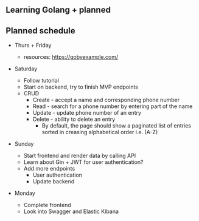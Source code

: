 ## Learning Golang + planned

## Planned schedule

- Thurs + Friday
  - resources: https://gobyexample.com/

- Saturday
  - Follow tutorial
  - Start on backend, try to finish  MVP endpoints
  - CRUD
    - Create - accept a name and corresponding phone number
    - Read - search for a phone number by entering part of the name
    - Update - update phone number of an entry
    - Delete - ability to delete an entry
      - By default, the page should show a paginated list of entries sorted in creasing alphabetical order i.e. (A-Z)

- Sunday
  - Start frontend and render data by calling API
  - Learn about Gin + JWT for user authentication?
  - Add more endpoints
    - User authentication
    - Update backend

- Monday
  - Complete frontend
  - Look into Swagger and Elastic Kibana
